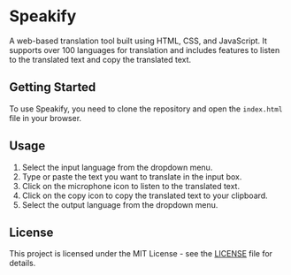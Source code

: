 # Speakify

A web-based translation tool built using HTML, CSS, and JavaScript. It supports over 100 languages for translation and includes features to listen to the translated text and copy the translated text.



## Getting Started

To use Speakify, you need to clone the repository and open the `index.html` file in your browser.

## Usage

1. Select the input language from the dropdown menu.
2. Type or paste the text you want to translate in the input box.
3. Click on the microphone icon to listen to the translated text.
4. Click on the copy icon to copy the translated text to your clipboard.
5. Select the output language from the dropdown menu.

## License

This project is licensed under the MIT License - see the [LICENSE](LICENSE) file for details.